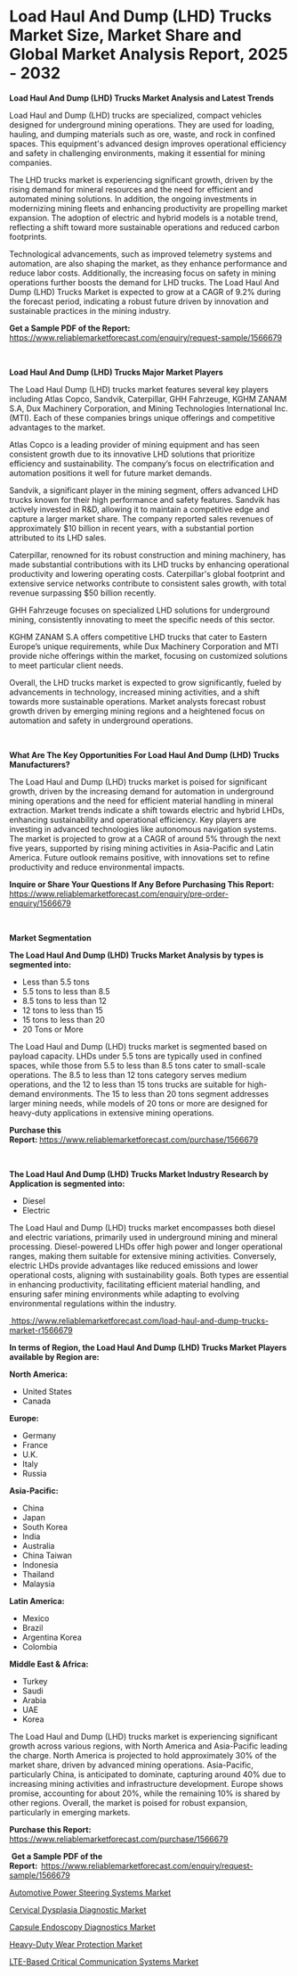 <p><h1>Load Haul And Dump (LHD) Trucks Market Size, Market Share and Global Market Analysis Report, 2025 - 2032</h1></p><p><strong>Load Haul And Dump (LHD) Trucks Market Analysis and Latest Trends</strong></p>
<p><p>Load Haul and Dump (LHD) trucks are specialized, compact vehicles designed for underground mining operations. They are used for loading, hauling, and dumping materials such as ore, waste, and rock in confined spaces. This equipment's advanced design improves operational efficiency and safety in challenging environments, making it essential for mining companies.</p><p>The LHD trucks market is experiencing significant growth, driven by the rising demand for mineral resources and the need for efficient and automated mining solutions. In addition, the ongoing investments in modernizing mining fleets and enhancing productivity are propelling market expansion. The adoption of electric and hybrid models is a notable trend, reflecting a shift toward more sustainable operations and reduced carbon footprints.</p><p>Technological advancements, such as improved telemetry systems and automation, are also shaping the market, as they enhance performance and reduce labor costs. Additionally, the increasing focus on safety in mining operations further boosts the demand for LHD trucks. The Load Haul And Dump (LHD) Trucks Market is expected to grow at a CAGR of 9.2% during the forecast period, indicating a robust future driven by innovation and sustainable practices in the mining industry.</p></p>
<p><strong>Get a Sample PDF of the Report:&nbsp;</strong> <a href="https://www.reliablemarketforecast.com/enquiry/request-sample/1566679?utm_campaign=1169&utm_medium=2&utm_source=Github&utm_content=ia&utm_term=22032025&utm_id=load-haul-and-dump-lhd-trucks">https://www.reliablemarketforecast.com/enquiry/request-sample/1566679</a></p>
<p>&nbsp;</p>
<p><strong>Load Haul And Dump (LHD) Trucks Major Market Players</strong></p>
<p><p>The Load Haul Dump (LHD) trucks market features several key players including Atlas Copco, Sandvik, Caterpillar, GHH Fahrzeuge, KGHM ZANAM S.A, Dux Machinery Corporation, and Mining Technologies International Inc. (MTI). Each of these companies brings unique offerings and competitive advantages to the market.</p><p>Atlas Copco is a leading provider of mining equipment and has seen consistent growth due to its innovative LHD solutions that prioritize efficiency and sustainability. The company’s focus on electrification and automation positions it well for future market demands.</p><p>Sandvik, a significant player in the mining segment, offers advanced LHD trucks known for their high performance and safety features. Sandvik has actively invested in R&D, allowing it to maintain a competitive edge and capture a larger market share. The company reported sales revenues of approximately $10 billion in recent years, with a substantial portion attributed to its LHD sales.</p><p>Caterpillar, renowned for its robust construction and mining machinery, has made substantial contributions with its LHD trucks by enhancing operational productivity and lowering operating costs. Caterpillar's global footprint and extensive service networks contribute to consistent sales growth, with total revenue surpassing $50 billion recently.</p><p>GHH Fahrzeuge focuses on specialized LHD solutions for underground mining, consistently innovating to meet the specific needs of this sector. </p><p>KGHM ZANAM S.A offers competitive LHD trucks that cater to Eastern Europe’s unique requirements, while Dux Machinery Corporation and MTI provide niche offerings within the market, focusing on customized solutions to meet particular client needs.</p><p>Overall, the LHD trucks market is expected to grow significantly, fueled by advancements in technology, increased mining activities, and a shift towards more sustainable operations. Market analysts forecast robust growth driven by emerging mining regions and a heightened focus on automation and safety in underground operations.</p></p>
<p>&nbsp;</p>
<p><strong>What Are The Key Opportunities For Load Haul And Dump (LHD) Trucks Manufacturers?</strong></p>
<p><p>The Load Haul and Dump (LHD) trucks market is poised for significant growth, driven by the increasing demand for automation in underground mining operations and the need for efficient material handling in mineral extraction. Market trends indicate a shift towards electric and hybrid LHDs, enhancing sustainability and operational efficiency. Key players are investing in advanced technologies like autonomous navigation systems. The market is projected to grow at a CAGR of around 5% through the next five years, supported by rising mining activities in Asia-Pacific and Latin America. Future outlook remains positive, with innovations set to refine productivity and reduce environmental impacts.</p></p>
<p><strong>Inquire or Share Your Questions If Any Before Purchasing This Report:</strong> <a href="https://www.reliablemarketforecast.com/enquiry/pre-order-enquiry/1566679?utm_campaign=1169&utm_medium=2&utm_source=Github&utm_content=ia&utm_term=22032025&utm_id=load-haul-and-dump-lhd-trucks">https://www.reliablemarketforecast.com/enquiry/pre-order-enquiry/1566679</a></p>
<p>&nbsp;</p>
<p><strong>Market Segmentation</strong></p>
<p><strong>The Load Haul And Dump (LHD) Trucks Market Analysis by types is segmented into:</strong></p>
<p><ul><li>Less than 5.5 tons</li><li>5.5 tons to less than 8.5</li><li>8.5 tons to less than 12</li><li>12 tons to less than 15</li><li>15 tons to less than 20</li><li>20 Tons or More</li></ul></p>
<p><p>The Load Haul and Dump (LHD) trucks market is segmented based on payload capacity. LHDs under 5.5 tons are typically used in confined spaces, while those from 5.5 to less than 8.5 tons cater to small-scale operations. The 8.5 to less than 12 tons category serves medium operations, and the 12 to less than 15 tons trucks are suitable for high-demand environments. The 15 to less than 20 tons segment addresses larger mining needs, while models of 20 tons or more are designed for heavy-duty applications in extensive mining operations.</p></p>
<p><strong>Purchase this Report:&nbsp;</strong><a href="https://www.reliablemarketforecast.com/purchase/1566679?utm_campaign=1169&utm_medium=2&utm_source=Github&utm_content=ia&utm_term=22032025&utm_id=load-haul-and-dump-lhd-trucks">https://www.reliablemarketforecast.com/purchase/1566679</a></p>
<p>&nbsp;</p>
<p><strong>The Load Haul And Dump (LHD) Trucks Market Industry Research by Application is segmented into:</strong></p>
<p><ul><li>Diesel</li><li>Electric</li></ul></p>
<p><p>The Load Haul and Dump (LHD) trucks market encompasses both diesel and electric variations, primarily used in underground mining and mineral processing. Diesel-powered LHDs offer high power and longer operational ranges, making them suitable for extensive mining activities. Conversely, electric LHDs provide advantages like reduced emissions and lower operational costs, aligning with sustainability goals. Both types are essential in enhancing productivity, facilitating efficient material handling, and ensuring safer mining environments while adapting to evolving environmental regulations within the industry.</p></p>
<p><a href="https://www.reliablemarketforecast.com/load-haul-and-dump-trucks-market-r1566679?utm_campaign=1169&utm_medium=2&utm_source=Github&utm_content=ia&utm_term=22032025&utm_id=load-haul-and-dump-lhd-trucks">&nbsp;https://www.reliablemarketforecast.com/load-haul-and-dump-trucks-market-r1566679</a></p>
<p><strong>In terms of Region, the Load Haul And Dump (LHD) Trucks Market Players available by Region are:</strong></p>
<p>
    <p> <strong> North America: </strong>
        <ul>
            <li>United States</li>
            <li>Canada</li>
        </ul>
        </p> 
    <p> <strong> Europe: </strong>
        <ul>
            <li>Germany</li>
            <li>France</li>
            <li>U.K.</li>
            <li>Italy</li>
            <li>Russia</li>
        </ul>
        </p> 
    <p> <strong> Asia-Pacific: </strong>
        <ul>
            <li>China</li>
            <li>Japan</li>
            <li>South Korea</li>
            <li>India</li>
            <li>Australia</li>
            <li>China Taiwan</li>
            <li>Indonesia</li>
            <li>Thailand</li>
            <li>Malaysia</li>
        </ul>
        </p> 
    <p> <strong> Latin America: </strong>
        <ul>
            <li>Mexico</li>
            <li>Brazil</li>
            <li>Argentina Korea</li>
            <li>Colombia</li>
        </ul>
        </p> 
    <p> <strong> Middle East & Africa: </strong>
        <ul>
            <li>Turkey</li>
            <li>Saudi</li>
            <li>Arabia</li>
            <li>UAE</li>
            <li>Korea</li>
        </ul>
    </p>
    </p>
<p><p>The Load Haul and Dump (LHD) trucks market is experiencing significant growth across various regions, with North America and Asia-Pacific leading the charge. North America is projected to hold approximately 30% of the market share, driven by advanced mining operations. Asia-Pacific, particularly China, is anticipated to dominate, capturing around 40% due to increasing mining activities and infrastructure development. Europe shows promise, accounting for about 20%, while the remaining 10% is shared by other regions. Overall, the market is poised for robust expansion, particularly in emerging markets.</p></p>
<p><strong>Purchase this Report: </strong><a href="https://www.reliablemarketforecast.com/purchase/1566679?utm_campaign=1169&utm_medium=2&utm_source=Github&utm_content=ia&utm_term=22032025&utm_id=load-haul-and-dump-lhd-trucks">https://www.reliablemarketforecast.com/purchase/1566679</a></p>
<p>&nbsp;<strong>Get a Sample PDF of the Report:&nbsp;&nbsp;</strong><a href="https://www.reliablemarketforecast.com/enquiry/request-sample/1566679?utm_campaign=1169&utm_medium=2&utm_source=Github&utm_content=ia&utm_term=22032025&utm_id=load-haul-and-dump-lhd-trucks">https://www.reliablemarketforecast.com/enquiry/request-sample/1566679</a></p>
<p><strong></strong></p>
<p><p><a href="https://github.com/laverkyllozc/Market-Research-Report-List-1/blob/main/automotive-power-steering-systems-market.md?utm_campaign=1169&utm_medium=2&utm_source=Github&utm_content=ia&utm_term=22032025&utm_id=load-haul-and-dump-lhd-trucks">Automotive Power Steering Systems Market</a></p><p><a href="https://github.com/steegeneat/Market-Research-Report-List-1/blob/main/cervical-dysplasia-diagnostic-market.md?utm_campaign=1169&utm_medium=2&utm_source=Github&utm_content=ia&utm_term=22032025&utm_id=load-haul-and-dump-lhd-trucks">Cervical Dysplasia Diagnostic Market</a></p><p><a href="https://github.com/puttslukis59/Market-Research-Report-List-1/blob/main/capsule-endoscopy-diagnostics-market.md?utm_campaign=1169&utm_medium=2&utm_source=Github&utm_content=ia&utm_term=22032025&utm_id=load-haul-and-dump-lhd-trucks">Capsule Endoscopy Diagnostics Market</a></p><p><a href="https://github.com/lontohhikma/Market-Research-Report-List-1/blob/main/heavy-duty-wear-protection-market.md?utm_campaign=1169&utm_medium=2&utm_source=Github&utm_content=ia&utm_term=22032025&utm_id=load-haul-and-dump-lhd-trucks">Heavy-Duty Wear Protection Market</a></p><p><a href="https://github.com/clemmheisefy/Market-Research-Report-List-1/blob/main/lte-based-critical-communication-systems-market.md?utm_campaign=1169&utm_medium=2&utm_source=Github&utm_content=ia&utm_term=22032025&utm_id=load-haul-and-dump-lhd-trucks">LTE-Based Critical Communication Systems Market</a></p></p>